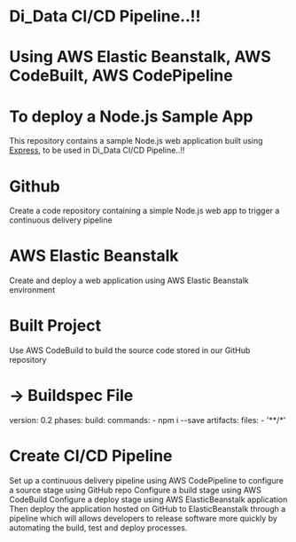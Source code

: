 # Di_Data CI/CD Pipeline..!!
# Using AWS Elastic Beanstalk, AWS CodeBuilt, AWS CodePipeline
# To deploy a Node.js Sample App

This repository contains a sample Node.js web application built using [Express](https://expressjs.com/), to be used in Di_Data CI/CD Pipeline..!!

# Github

Create a code repository containing a simple Node.js web app to trigger a continuous delivery pipeline

# AWS Elastic Beanstalk

Create and deploy a web application using AWS Elastic Beanstalk environment

# Built Project

Use AWS CodeBuild to build the source code stored in our GitHub repository

# -> Buildspec File

version: 0.2
phases:
    build:
        commands:
            - npm i --save
artifacts:
    files:
        - '**/*'
	
# Create CI/CD Pipeline

Set up a continuous delivery pipeline using AWS CodePipeline to configure a source stage using GitHub repo
Configure a build stage using AWS CodeBuild
Configure a deploy stage using AWS ElasticBeanstalk application
Then deploy the application hosted on GitHub to ElasticBeanstalk through a pipeline which will allows developers to release software more quickly by automating the build, test and deploy processes.



